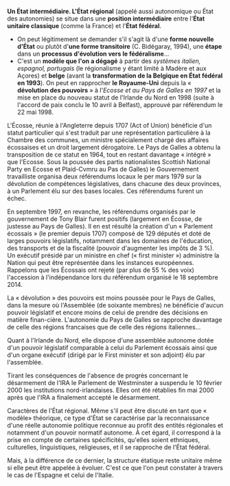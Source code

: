 **Un État intermédiaire. L'État régional** (appelé aussi autonomique ou État des autonomies) se situe dans une **position intermédiaire** entre l'**État unitaire classique** (comme la France) et l'**État fédéral**. 
- On peut légitimement se demander s'il s'agit là d'une **forme nouvelle d'État** ou plutôt d'**une forme transitoire** (C. Bidégaray, 1994), une **étape** dans un **processus d'évolution vers le fédéralisme**... 
- C'est un **modèle que l'on a dégagé** à partir des *systèmes italien, espagnol, portugais* (le régionalisme y étant limité à Madère et aux Açores) et **belge** (avant la **transformation de la Belgique en État fédéral en 1993**). On peut en rapprocher **le Royaume-Uni** depuis la « **dévolution des pouvoirs** » à l'*Ecosse et au Pays de Galles en 1997* et la mise en place du nouveau statut de l'Irlande du Nord en 1998 (suite à l'accord de paix conclu le 10 avril à Belfast), approuvé par référendum le 22 mai 1998.

L'Écosse, réunie à l'Angleterre depuis 1707 (Act of Union) bénéficie d'un statut particulier qui s'est traduit par une représentation particulière à la Chambre des communes, un ministre spécialement chargé des affaires écossaises et un droit largement dérogatoire. Le Pays de Galles a obtenu la transposition de ce statut en 1964, tout en restant davantage « intégré » que l'Ecosse. Sous la poussée des partis nationalistes Scottish National Party en Ecosse et Plaid-Cvmru au Pas de Galles) le Gouvernement travailliste organisa deux référendums locaux le per mars 1979 sur la dévolution de compétences législatives, dans chacune des deux provinces, à un Parlement élu sur des bases locales. Ces référendums furent un échec.

En septembre 1997, en revanche, les référendums organisés par le gouvernement de Tony Blair furent positifs (largement en Écosse, de justesse au Pays de Galles). Il en est résulté la création d'un « Parlement écossais » (le premier depuis 1707) composé de 129 députés et doté de larges pouvoirs législatifs, notamment dans les domaines de l'éducation, des transports et de la fiscalité (pouvoir d'augmenter les impôts de 3 %). Un exécutif présidé par un ministre en chef (« first minister ») administre la Nation qui peut être représentée dans les instances européennes. Rappelons que les Écossais ont rejeté (par plus de 55 % des voix) l'accession à l'indépendance lors du référendum organisé le 18 septembre 2014.

La « dévolution » des pouvoirs est moins poussée pour le Pays de Galles, dans la mesure où l'Assemblée (de soixante membres) ne bénéficie d'aucun pouvoir législatif et encore moins de celui de prendre des décisions en matière finan-cière. L'autonomie du Pays de Galles se rapproche davantage de celle des régions francaises que de celle des régions italiennes...

Quant à l'Irlande du Nord, elle dispose d'une assemblée autonome dotée d'un pouvoir législatif comparable à celui du Parlement écossais ainsi que d'un organe exécutif (dirigé par le First minister et son adjoint) élu par l'assemblée.

Tirant les conséquences de l'absence de progrès concernant le désarmement de l'IRA le Parlement de Westminster a suspendu le 10 février 2000 les institutions nord-irlandaises. Elles ont été rétablies fin mai 2000 après que l'IRA a finalement accepté le désarmement.

Caractères de l'État régional. Même s'il peut être discuté en tant que « modèle» théorique, ce type d'État se caractérise par la reconnaissance d'une réelle autonomie politique reconnue au profit des entités régionales et notamment d'un pouvoir normatif autonome. À cet égard, il correspond à la prise en compte de certaines spécificités, qu'elles soient ethniques, culturelles, linguistiques, religieuses, et il se rapproche de l'État fédéral.

Mais, à la différence de ce dernier, la structure étatique reste unitaire même si elle peut être appelée à évoluer. C'est ce que l'on peut constater à travers le cas de l'Espagne et celui de l'Italie.